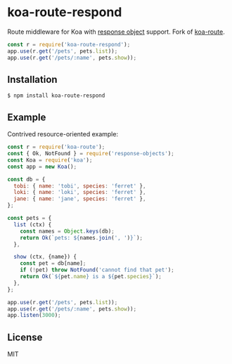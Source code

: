 # koa-route-respond

 Route middleware for Koa with [response object](https://github.com/nickb1080/response-objects) support. Fork of [koa-route](https://github.com/koajs/route).

```js
const r = require('koa-route-respond');
app.use(r.get('/pets', pets.list));
app.use(r.get('/pets/:name', pets.show));
```

## Installation

```
$ npm install koa-route-respond
```

## Example

  Contrived resource-oriented example:

```js
const r = require('koa-route');
const { Ok, NotFound } = require('response-objects');
const Koa = require('koa');
const app = new Koa();

const db = {
  tobi: { name: 'tobi', species: 'ferret' },
  loki: { name: 'loki', species: 'ferret' },
  jane: { name: 'jane', species: 'ferret' },
};

const pets = {
  list (ctx) {
    const names = Object.keys(db);
    return Ok(`pets: ${names.join(', ')}`);
  },

  show (ctx, {name}) {
    const pet = db[name];
    if (!pet) throw NotFound('cannot find that pet');
    return Ok(`${pet.name} is a ${pet.species}`);
  },
};

app.use(r.get('/pets', pets.list));
app.use(r.get('/pets/:name', pets.show));
app.listen(3000);
```

## License

  MIT

